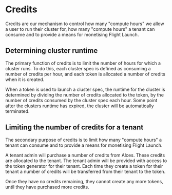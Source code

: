 # Credits

Credits are our mechanism to control how many "compute hours" we allow a user
to run their cluster for, how many "compute hours" a tenant can consume and to
provide a means for monetising Flight Launch.

## Determining cluster runtime

The primary function of credits is to limit the number of hours for which a
cluster runs.  To do this, each cluster spec is defined as consuming a number
of credits per hour, and each token is allocated a number of credits when it
is created.

When a token is used to launch a cluster spec, the runtime for the cluster is
determined by dividing the number of credits allocated to the token, by the
number of credits consumed by the cluster spec each hour.  Some point after
the clusters runtime has expired, the cluster will be automatically
terminated.


## Limiting the number of credits for a tenant

The secondary purpose of credits is to limit how many "compute hours" a tenant
can consume and to provide a means for monetising Flight Launch.

A tenant admin will purchase a number of credits from Alces.  These credits
are allocated to the tenant.  The tenant admin will be provided with access to
the token generator for their tenant.  Each time they create a token for their
tenant a number of credits will be transferred from their tenant to the token.

Once they have no credits remaining, they cannot create any more tokens, until
they have purchased more credits.
